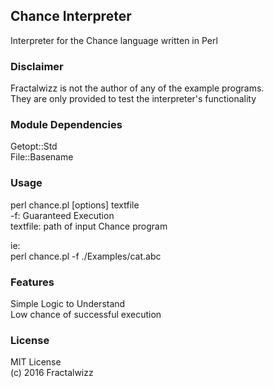 ## Chance Interpreter
Interpreter for the Chance language written in Perl

### Disclaimer
Fractalwizz is not the author of any of the example programs.<br>
They are only provided to test the interpreter's functionality

### Module Dependencies
Getopt::Std<br>
File::Basename

### Usage
perl chance.pl [options] textfile<br>
  -f:         Guaranteed Execution<br>
  textfile: path of input Chance program<br>
  
ie:<br>
perl chance.pl -f ./Examples/cat.abc

### Features
Simple Logic to Understand<br>
Low chance of successful execution

### License
MIT License<br>
(c) 2016 Fractalwizz<br>